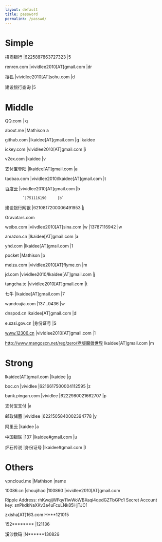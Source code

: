 ```yaml
---
layout: default
title: password
permalink: /passwd/
---
```


Simple
==========
招商银行 	|6225887863727323 	 |5

renren.com 	|vividlee2010[AT]gmail.com 	|dr

搜狐 		|vividlee2010[AT]sohu.com 		|d

建设银行查询 	|5

Middle
==========
QQ.com 	|	q

about.me 	|Mathison 	a

github.com 	|lkaidee[AT]gmail.com 	|g 	|kaidee

ickey.com 	|vividlee2010[AT]gmail.com 	|i

v2ex.com 	|kaidee 	|v

支付宝登陆	|lkaidee[AT]gmail.com 	|a

taobao.com 	|vividlee2010/lkaidee[AT]gmail.com 	|t

百度云		|vividlee2010[AT]gmail.com 	|b

			`|751116190 	|b`

建设银行网银 |6210817200006491953 	|j

Gravatars.com

weibo.com 	|viivdlee2010[AT]sina.com 	|w
            |13787116942            |w

amazon.cn 	|lkaidee[AT]gmail.com 	|a

yhd.com     |lkaidee[AT]gmail.com  |1

pocket 		|Mathison 	|p

meizu.com 	|vividlee2010[AT]flyme.cn 	|m

jd.com 		|vividlee2010/lkaidee[AT]gmail.com 	|j

tangcha.tc 	|vividlee2010[AT]gmail.com 	|t

七牛          |lkaidee[AT]gmail.com          |7

wandoujia.com   |137...0436     |w

dnspod.cn 	lkaidee[AT]gmail.com 	|d

e.szsi.gov.cn 	|身份证号 		|S

www.12306.cn 	|vividlee2010[AT]gmail.com 	|1

http://www.mangoscn.net/reg/zero/老版魔兽世界 	lkaidee[AT]gmail.com 	|m

Strong
==========
lkaidee[AT]gmail.com 	|lkaidee 	|g

boc.cn 		|vividlee 	|6216617500004112595 	|z

bank.pingan.com 	|vividlee 	|6222980021662707 	|p

支付宝支付		|a

邮政储蓄 		|vividlee 	|6221505840002394778 	|y

阿里云 			|kaidee 	|a

中国银联  	|137 	|lkaidee#gmail.com		|u

炉石传说  	|身份证号 	|lkaidee#gmail.com 		|l

Others
==========
vpncloud.me 	|Mathison 	|name

10086.cn        |shoujihao  |100860     |vividlee2010[AT]gmail.com

Ripple Address: rhKwqijWFqy11wWoWBXaqi4qedGZTbGPc1   Secret Account key: snPkdkNaXKv3a4uFcuLNk85HjTJC1

zxisha[AT]163.com H***121015

152********  |121136

溪沙数码 		|N******130826
